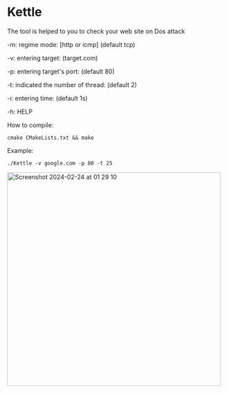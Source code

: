 # Kettle
The tool is helped to you to check your web site on Dos attack


-m:
regime mode: [http or icmp] (default tcp)

-v:
entering target: (target.com)

-p:
entering target's port: (default 80)

-t:
indicated the number of thread: (default 2)

-i:
entering time: (default 1s)

-h:
HELP

How to compile:

    cmake CMakeLists.txt && make


Example:

    ./Kettle -v google.com -p 80 -t 25 
    
<img width="494" alt="Screenshot 2024-02-24 at 01 29 10" src="https://github.com/seout/Kettle/assets/113185077/f21d9af4-510d-49f6-82f4-f2f2d1f4acd5">
